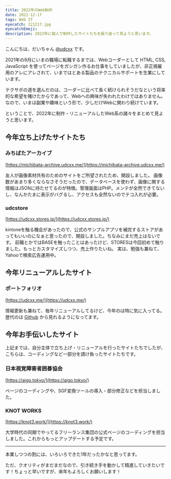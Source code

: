 ```yaml
---
title: 2022年のWeb制作
date: 2022-12-17
tags: Web IT
eyecatch: 221217.jpg
eyecatchEmoji:
description: 2022年に個人で制作したサイトたちを振り返って見ようと思います。
---
```


こんにちは、だいちゃん [@udcxx](https://twitter.com/udc_xx) です。

2021年の9月にいまの職場に転職するまでは、Webコーダーとして HTML, CSS, JavaScript を使ってページをガシガシ作るお仕事をしていましたが、非正規雇用のアレにアレされて、いまではとある製品のテクニカルサポートを生業にしています。

テクサポの道を選んだのは、コーダーに比べて長く続けられそうだなという将来的な希望を賭けたからであって、Webへの興味が失われたわけではありません。なので、いまは副業や趣味という形で、少しだけWebに関わり続けています。

ということで、2022年に制作・リニューアルしたWeb系の諸々をまとめて見ようと思います。

## 今年立ち上げたサイトたち

### みちばたアーカイブ

[https://michibata-archive.udcxx.me/](https://michibata-archive.udcxx.me/)

友人が画像素材共有のためのサイトをご所望されたため、開設しました。
画像数があまり多くならなさそうだったので、データベースを使わず、画像に関する情報はJSONに持たせてるのが特徴。管理画面はPHP。メンテが全然できてないし、なんかたまに表示がバグるし、アクセスも全然ないのでテコ入れが必要。

### udcstore

[https://udcxx.stores.jp/](https://udcxx.stores.jp/)

kintoneを触る機会があったので、公式のサンプルアプリを補完するストアがあってもいいのになぁと思ったので、開設しました。ちなみにまだ売上はないです。
前職とかではBASEを触ったことはあったけど、STORESは今回初めて触りました。もっとカスタマイズしつつ、売上作りたいね。
実は、勉強も兼ねて、Yahooで検索広告運用中。


## 今年リニューアルしたサイト

### ポートフォリオ

[https://udcxx.me/](https://udcxx.me/)

情報更新も兼ねて、毎年リニューアルしてるけど、今年のは特に気に入ってる。
歴代のは [Github](https://github.com/udcxx/portfolio) から見れるようになってます。


## 今年お手伝いしたサイト

上記までは、自分主体で立ち上げ・リニューアルを行ったサイトたちでしたが、こちらは、コーディングなど一部分を請け負ったサイトたちです。

### 日本視覚障害者囲碁協会

[https://aigo.tokyo/](https://aigo.tokyo/)

ページのコーディングや、SGF変換ツールの導入・部分修正などを担当しました。

### KNOT WORKS

[https://knot3.work/](https://knot3.work/)

大学時代の同期でやってるフリーランス集団の公式ページのコーディングを担当しました。これからもっとアップデートする予定です。


---

本業しつつの割には、いろいろできた1年だったかなと思ってます。

ただ、クオリティがまだまだなので、引き続き手を動かして精進していきたいです！ちょっと早いですが、来年もよろしくお願いします！